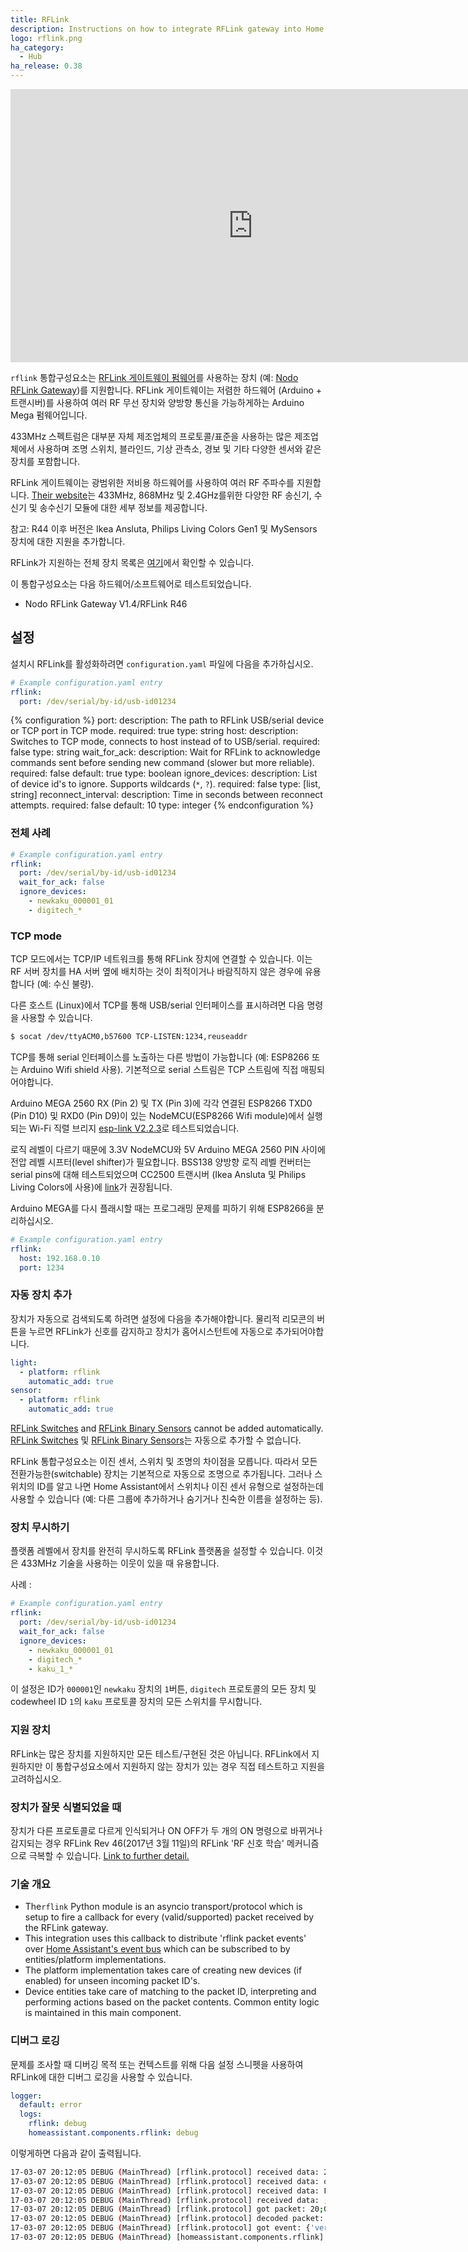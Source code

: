 ```yaml
---
title: RFLink
description: Instructions on how to integrate RFLink gateway into Home Assistant.
logo: rflink.png
ha_category:
  - Hub
ha_release: 0.38
---
```


<div class='videoWrapper'>
<iframe width="776" height="437" src="https://www.youtube.com/embed/dqjK-LWDwE4" frameborder="0" allow="accelerometer; autoplay; encrypted-media; gyroscope; picture-in-picture" allowfullscreen></iframe>
</div>

`rflink` 통합구성요소는 [RFLink 게이트웨이 펌웨어](http://www.rflink.nl/blog2/download)를 사용하는 장치 (예: [Nodo RFLink Gateway](https://www.nodo-shop.nl/nl/21-rflink-gateway))를 지원합니다. RFLink 게이트웨이는 저렴한 하드웨어 (Arduino + 트랜시버)를 사용하여 여러 RF 무선 장치와 양방향 통신을 가능하게하는 Arduino Mega 펌웨어입니다.

433MHz 스펙트럼은 대부분 자체 제조업체의 프로토콜/표준을 사용하는 많은 제조업체에서 사용하며 조명 스위치, 블라인드, 기상 관측소, 경보 및 기타 다양한 센서와 같은 장치를 포함합니다.

RFLink 게이트웨이는 광범위한 저비용 하드웨어를 사용하여 여러 RF 주파수를 지원합니다. [Their website](http://www.rflink.nl/blog2/)는 433MHz, 868MHz 및 2.4GHz를위한 다양한 RF 송신기, 수신기 및 송수신기 모듈에 대한 세부 정보를 제공합니다.

<div class='note'>
참고: R44 이후 버전은 Ikea Ansluta, Philips Living Colors Gen1 및 MySensors 장치에 대한 지원을 추가합니다.
</div>

RFLink가 지원하는 전체 장치 목록은 [여기](http://www.rflink.nl/blog2/devlist)에서 확인할 수 있습니다.

이 통합구성요소는 다음 하드웨어/소프트웨어로 테스트되었습니다.

- Nodo RFLink Gateway V1.4/RFLink R46

## 설정

설치시 RFLink를 활성화하려면 `configuration.yaml` 파일에 다음을 추가하십시오.

```yaml
# Example configuration.yaml entry
rflink:
  port: /dev/serial/by-id/usb-id01234
```

{% configuration %}
port:
  description: The path to RFLink USB/serial device or TCP port in TCP mode.
  required: true
  type: string
host:
  description: Switches to TCP mode, connects to host instead of to USB/serial.
  required: false
  type: string
wait_for_ack:
  description: Wait for RFLink to acknowledge commands sent before sending new command (slower but more reliable).
  required: false
  default: true
  type: boolean
ignore_devices:
  description: List of device id's to ignore. Supports wildcards (`*`, `?`).
  required: false
  type: [list, string]
reconnect_interval:
  description: Time in seconds between reconnect attempts.
  required: false
  default: 10
  type: integer
{% endconfiguration %}

### 전체 사례
```yaml
# Example configuration.yaml entry
rflink:
  port: /dev/serial/by-id/usb-id01234
  wait_for_ack: false
  ignore_devices:
    - newkaku_000001_01
    - digitech_*
```

### TCP mode

TCP 모드에서는 TCP/IP 네트워크를 통해 RFLink 장치에 연결할 수 있습니다. 이는 RF 서버 장치를 HA 서버 옆에 배치하는 것이 최적이거나 바람직하지 않은 경우에 유용합니다 (예: 수신 불량).

다른 호스트 (Linux)에서 TCP를 통해 USB/serial 인터페이스를 표시하려면 다음 명령을 사용할 수 있습니다.

```bash
$ socat /dev/ttyACM0,b57600 TCP-LISTEN:1234,reuseaddr
```

TCP를 통해 serial 인터페이스를 노출하는 다른 방법이 가능합니다 (예: ESP8266 또는 Arduino Wifi shield 사용). 기본적으로 serial 스트림은 TCP 스트림에 직접 매핑되어야합니다.

Arduino MEGA 2560 RX (Pin 2) 및 TX (Pin 3)에 각각 연결된 ESP8266 TXD0 (Pin D10) 및 RXD0 (Pin D9)이 있는 NodeMCU(ESP8266 Wifi module)에서 실행되는 Wi-Fi 직렬 브리지 [esp-link V2.2.3](https://github.com/jeelabs/esp-link/releases/tag/v2.2.3)로 테스트되었습니다.

<div class='note warning'>

로직 레벨이 다르기 때문에 3.3V NodeMCU와 5V Arduino MEGA 2560 PIN 사이에 전압 레벨 시프터(level shifter)가 필요합니다. BSS138 양방향 로직 레벨 컨버터는 serial pins에 대해 테스트되었으며 CC2500 트랜시버 (Ikea Ansluta 및 Philips Living Colors에 사용)에 [link](https://www.aliexpress.com/item/8CH-IIC-I2C-Logic-Level-Converter-Bi-Directional-Module-DC-DC-5V-to-3-3V-Setp/32238089139.html)가 권장됩니다. 

</div>

<div class='note'>
Arduino MEGA를 다시 플래시할 때는 프로그래밍 문제를 피하기 위해 ESP8266을 분리하십시오.
</div>

```yaml
# Example configuration.yaml entry
rflink:
  host: 192.168.0.10
  port: 1234
```

### 자동 장치 추가

장치가 자동으로 검색되도록 하려면 설정에 다음을 추가해야합니다. 
물리적 리모콘의 버튼을 누르면 RFLink가 신호를 감지하고 장치가 홈어시스턴트에 자동으로 추가되어야합니다.

```yaml
light:
  - platform: rflink
    automatic_add: true
sensor:
  - platform: rflink
    automatic_add: true
```

[RFLink Switches](/integrations/switch.rflink/) and [RFLink Binary Sensors](/integrations/binary_sensor.rflink/) cannot be added automatically. 
[RFLink Switches](/integrations/switch.rflink/) 및 [RFLink Binary Sensors](/integrations/binary_sensor.rflink/)는 자동으로 추가할 수 없습니다.

RFLink 통합구성요소는 이진 센서, 스위치 및 조명의 차이점을 모릅니다. 따라서 모든 전환가능한(switchable) 장치는 기본적으로 자동으로 조명으로 추가됩니다. 그러나 스위치의 ID를 알고 나면 Home Assistant에서 스위치나 이진 센서 유형으로 설정하는데 사용할 수 있습니다 (예: 다른 그룹에 추가하거나 숨기거나 친숙한 이름을 설정하는 등).

### 장치 무시하기

플랫폼 레벨에서 장치를 완전히 무시하도록 RFLink 플랫폼을 설정할 수 있습니다. 이것은 433MHz 기술을 사용하는 이웃이 있을 때 유용합니다.

사례 :

```yaml
# Example configuration.yaml entry
rflink:
  port: /dev/serial/by-id/usb-id01234
  wait_for_ack: false
  ignore_devices:
    - newkaku_000001_01
    - digitech_*
    - kaku_1_*
```

이 설정은 ID가 `000001`인 `newkaku` 장치의 `1`버튼, `digitech` 프로토콜의 모든 장치 및 codewheel ID `1`의 `kaku` 프로토콜 장치의 모든 스위치를 무시합니다.

### 지원 장치

RFLink는 많은 장치를 지원하지만 모든 테스트/구현된 것은 아닙니다. RFLink에서 지원하지만 이 통합구성요소에서 지원하지 않는 장치가 있는 경우 직접 테스트하고 지원을 고려하십시오.

### 장치가 잘못 식별되었을 때  

장치가 다른 프로토콜로 다르게 인식되거나 ON OFF가 두 개의 ON 명령으로 바뀌거나 감지되는 경우 RFLink Rev 46(2017년 3월 11일)의 RFLink 'RF 신호 학습' 메커니즘으로 극복할 수 있습니다. [Link to further detail.](http://www.rflink.nl/blog2/faq#RFFind)

### 기술 개요

- The`rflink` Python module is an asyncio transport/protocol which is setup to fire a callback for every (valid/supported) packet received by the RFLink gateway.
- This integration uses this callback to distribute 'rflink packet events' over [Home Assistant's event bus](/docs/configuration/events/) which can be subscribed to by entities/platform implementations.
- The platform implementation takes care of creating new devices (if enabled) for unseen incoming packet ID's.
- Device entities take care of matching to the packet ID, interpreting and performing actions based on the packet contents. Common entity logic is maintained in this main component.

### 디버그 로깅

문제를 조사할 때 디버깅 목적 또는 컨텍스트를 위해 다음 설정 스니펫을 사용하여 RFLink에 대한 디버그 로깅을 사용할 수 있습니다.

```yaml
logger:
  default: error
  logs:
    rflink: debug
    homeassistant.components.rflink: debug
```

이렇게하면 다음과 같이 출력됩니다.

```bash
17-03-07 20:12:05 DEBUG (MainThread) [rflink.protocol] received data: 20;00;Nod
17-03-07 20:12:05 DEBUG (MainThread) [rflink.protocol] received data: o RadioFrequencyLink - R
17-03-07 20:12:05 DEBUG (MainThread) [rflink.protocol] received data: FLink Gateway V1.1 - R45
17-03-07 20:12:05 DEBUG (MainThread) [rflink.protocol] received data: ;
17-03-07 20:12:05 DEBUG (MainThread) [rflink.protocol] got packet: 20;00;Nodo RadioFrequencyLink - RFLink Gateway V1.1 - R45;
17-03-07 20:12:05 DEBUG (MainThread) [rflink.protocol] decoded packet: {'firmware': 'RFLink Gateway', 'revision': '45', 'node': 'gateway', 'protocol': 'unknown', 'hardware': 'Nodo RadioFrequencyLink', 'version': '1.1'}
17-03-07 20:12:05 DEBUG (MainThread) [rflink.protocol] got event: {'version': '1.1', 'firmware': 'RFLink Gateway', 'revision': '45', 'hardware': 'Nodo RadioFrequencyLink', 'id': 'rflink'}
17-03-07 20:12:05 DEBUG (MainThread) [homeassistant.components.rflink] event of type unknown: {'version': '1.1', 'firmware': 'RFLink Gateway', 'revision': '45', 'hardware': 'Nodo RadioFrequencyLink', 'id': 'rflink'}
```
